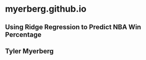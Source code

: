 # myerberg.github.io

## **Using Ridge Regression to Predict NBA Win Percentage**
## **Tyler Myerberg**
